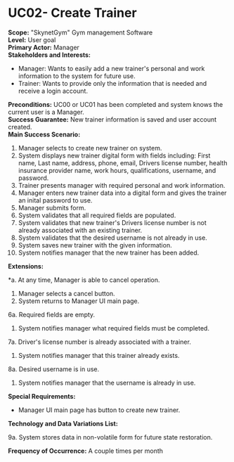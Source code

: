 UC02- Create Trainer
=======================

**Scope:** "SkynetGym" Gym management Software  
**Level:** User goal  
**Primary Actor:** Manager  
**Stakeholders and Interests:**  

- Manager: Wants to easily add a new trainer's personal and work information to the system for future use.
- Trainer: Wants to provide only the information that is needed and receive a login account.

**Preconditions:** UC00 or UC01 has been completed and system knows the current user is a Manager.  
**Success Guarantee:** New trainer information is saved and user account created.  
**Main Success Scenario:**

1. Manager selects to create new trainer on system.
2. System displays new trainer digital form with fields including: First name, Last name, address, phone, email, Drivers license number, health insurance provider name, work hours, qualifications, username, and password.
3. Trainer presents manager with required personal and work information.
4. Manager enters new trainer data into a digital form and gives the trainer an inital password to use.
5. Manager submits form.
6. System validates that all required fields are populated.
7. System validates that new trainer's Drivers license number is not already associated with an existing trainer.
8. System validates that the desired username is not already in use.
9. System saves new trainer with the given information.
10. System notifies manager that the new trainer has been added.

**Extensions:**

*a. At any time, Manager is able to cancel operation.

1. Manager selects a cancel button.
2. System returns to Manager UI main page.

6a. Required fields are empty.

1. System notifies manager what required fields must be completed.

7a. Driver's license number is already associated with a trainer.

1. System notifies manager that this trainer already exists.

8a. Desired username is in use.

1. System notifies manager that the username is already in use.

**Special Requirements:**

- Manager UI main page has button to create new trainer.

**Technology and Data Variations List:**

9a. System stores data in non-volatile form for future state restoration.

**Frequency of Occurrence:** A couple times per month